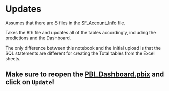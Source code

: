 # Updates

Assumes that there are 8 files in the [SF_Account_Info](../Login_Credentials/SF_Account_Info.txt) file.

Takes the 8th file and updates all of the tables accordingly, including the predictions and the Dashboard.

The only difference between this notebook and the initial upload is that the SQL statements are different for creating the Total tables from the Excel sheets.

## Make sure to reopen the [PBI_Dashboard.pbix](../PBI_Dashboard/PBI_Dashboard.pbix) and click on `Update`!